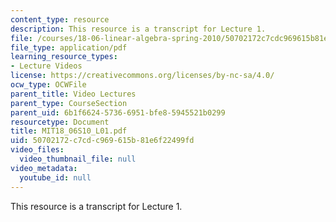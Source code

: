 ```yaml
---
content_type: resource
description: This resource is a transcript for Lecture 1.
file: /courses/18-06-linear-algebra-spring-2010/50702172c7cdc969615b81e6f22499fd_MIT18_06S10_L01.pdf
file_type: application/pdf
learning_resource_types:
- Lecture Videos
license: https://creativecommons.org/licenses/by-nc-sa/4.0/
ocw_type: OCWFile
parent_title: Video Lectures
parent_type: CourseSection
parent_uid: 6b1f6624-5736-6951-bfe8-5945521b0299
resourcetype: Document
title: MIT18_06S10_L01.pdf
uid: 50702172-c7cd-c969-615b-81e6f22499fd
video_files:
  video_thumbnail_file: null
video_metadata:
  youtube_id: null
---
```

This resource is a transcript for Lecture 1.
